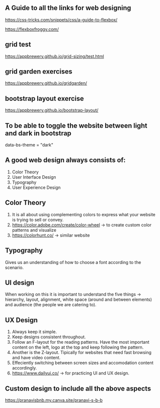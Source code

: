 ## A Guide to all the links for web designing

https://css-tricks.com/snippets/css/a-guide-to-flexbox/

https://flexboxfroggy.com/

## grid test
https://appbrewery.github.io/grid-sizing/test.html

## grid garden exercises

https://appbrewery.github.io/gridgarden/

##  bootstrap layout exercise

https://appbrewery.github.io/bootstrap-layout/

## To be able to toggle the website between light and dark in bootstrap 

data-bs-theme = "dark"

## A good web design always consists of:

1. Color Theory
2. User Interface Design
3. Typography
4. User Experience Design


## Color Theory 

1. It is all about using complementing colors to express what your website is trying to sell or convey.
2. https://color.adobe.com/create/color-wheel -> to create custom color patterns and visualize
3. https://colorhunt.co/ -> similar website


## Typography
Gives us an understanding of how to choose a font according to the scenario.


## UI design
When working on this it is important to understand the five things -> hierarchy, layout, alignment, white space (around and between elements) and audience (the people we are catering to).

## UX Design
1. Always keep it simple.
2. Keep designs consistent throughout.
3. Follow an F-layout for the reading patterns. Have the most important content on the left, logo at the top and keep following the pattern.
4. Another is the Z-layout. Tipically for websites that need fast browsing and have video content.
5. Effeciently switching between screen sizes and accomodation content accordingly.
6. https://www.dailyui.co/ -> for practicing UI and UX design.

## Custom design to include all the above aspects

https://pranavisbnb.my.canva.site/pranavi-s-b-b
